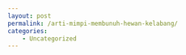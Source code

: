 ```yaml
---
layout: post
permalink: /arti-mimpi-membunuh-hewan-kelabang/
categories:
    - Uncategorized
---
```


